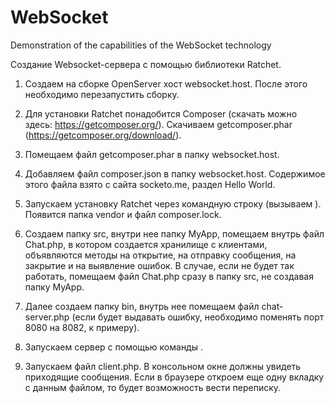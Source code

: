 # WebSocket
Demonstration of the capabilities of the WebSocket technology

Создание Websocket-сервера с помощью библиотеки Ratchet.

1. Создаем на сборке OpenServer хост websocket.host. После этого необходимо перезапустить сборку.

2. Для установки Ratchet понадобится Composer (скачать можно здесь: https://getcomposer.org/). Скачиваем getcomposer.phar (https://getcomposer.org/download/).

3. Помещаем файл getcomposer.phar в папку websocket.host.

4. Добавляем файл composer.json в папку websocket.host. Содержимое этого файла взято с сайта socketo.me, раздел Hello World.

5. Запускаем установку Ratchet через командную строку (вызываем <php composer.phar install>). Появится папка vendor и файл composer.lock.

6. Создаем папку src, внутри нее папку MyApp, помещаем внутрь файл Chat.php, в котором создается хранилище с клиентами, объявляются методы на открытие, на отправку сообщения, на закрытие и на выявление ошибок. В случае, если не будет так работать, помещаем файл Chat.php сразу в папку src, не создавая папку MyApp.

7. Далее создаем папку bin, внутрь нее помещаем файл chat-server.php (если будет выдавать ошибку, необходимо поменять порт 8080 на 8082, к примеру).

8. Запускаем сервер с помощью команды <php chat-server.php>.

9. Запускаем файл client.php. В консольном окне должны увидеть приходящие сообщения. Если в браузере откроем еще одну вкладку с данным файлом, то будет возможность вести переписку.
